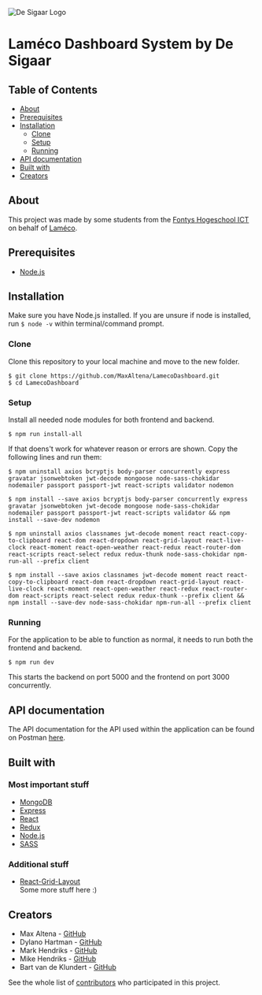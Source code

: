 ![De Sigaar Logo](https://i.gyazo.com/bd001381f989b9443f4769f72c938ca5.png)

# Laméco Dashboard System by De Sigaar

## Table of Contents

- [About](#about)
- [Prerequisites](#prerequisites)
- [Installation](#installation)
  - [Clone](#clone)
  - [Setup](#setup)
  - [Running](#running)
- [API documentation](#api-documentation)
- [Built with](#built-with)
- [Creators](#creators)

## About

This project was made by some students from the [Fontys Hogeschool ICT](https://fontys.nl/hbo-ict/) on behalf of [Laméco](https://www.lameco.nl/).

## Prerequisites

- [Node.js](https://nodejs.org/)

## Installation

Make sure you have Node.js installed. If you are unsure if node is installed, run `$ node -v` within terminal/command prompt.

### Clone

Clone this repository to your local machine and move to the new folder.

```
$ git clone https://github.com/MaxAltena/LamecoDashboard.git
$ cd LamecoDashboard
```

### Setup

Install all needed node modules for both frontend and backend.

```
$ npm run install-all
```

If that doens't work for whatever reason or errors are shown. Copy the following lines and run them:

```
$ npm uninstall axios bcryptjs body-parser concurrently express gravatar jsonwebtoken jwt-decode mongoose node-sass-chokidar nodemailer passport passport-jwt react-scripts validator nodemon

$ npm install --save axios bcryptjs body-parser concurrently express gravatar jsonwebtoken jwt-decode mongoose node-sass-chokidar nodemailer passport passport-jwt react-scripts validator && npm install --save-dev nodemon

$ npm uninstall axios classnames jwt-decode moment react react-copy-to-clipboard react-dom react-dropdown react-grid-layout react-live-clock react-moment react-open-weather react-redux react-router-dom react-scripts react-select redux redux-thunk node-sass-chokidar npm-run-all --prefix client

$ npm install --save axios classnames jwt-decode moment react react-copy-to-clipboard react-dom react-dropdown react-grid-layout react-live-clock react-moment react-open-weather react-redux react-router-dom react-scripts react-select redux redux-thunk --prefix client && npm install --save-dev node-sass-chokidar npm-run-all --prefix client
```

### Running

For the application to be able to function as normal, it needs to run both the frontend and backend.

```
$ npm run dev
```

This starts the backend on port 5000 and the frontend on port 3000 concurrently.

## API documentation

The API documentation for the API used within the application can be found on Postman [here](https://documenter.getpostman.com/view/5448152/RWgxtZy1).

## Built with

### Most important stuff

- [MongoDB](https://www.mongodb.com/)
- [Express](https://expressjs.com/)
- [React](https://reactjs.org/)
- [Redux](https://redux.js.org/)
- [Node.js](https://nodejs.org/)
- [SASS](https://sass-lang.com/)

### Additional stuff

- [React-Grid-Layout](https://github.com/STRML/react-grid-layout/)  
  Some more stuff here :)

## Creators

- Max Altena - [GitHub](https://github.com/MaxAltena)
- Dylano Hartman - [GitHub](https://github.com/DylanoH)
- Mark Hendriks - [GitHub](https://github.com/MariusHendriks)
- Mike Hendriks - [GitHub](https://github.com/mike-hendriks)
- Bart van de Klundert - [GitHub](https://github.com/Bartvdklu)

See the whole list of [contributors](https://github.com/MaxAltena/LamecoDashboard/contributors) who participated in this project.
